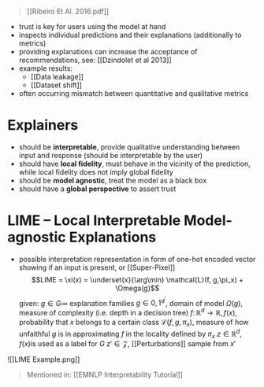 > [[Ribeiro Et Al. 2016.pdf]]

- trust is key for users using the model at hand
- inspects individual predictions and their explanations (additionally to metrics)
- providing explanations can increase the acceptance of recommendations, see: [[Dzindolet et al 2013]]
- example results:
	- [[Data leakage]]
	- [[Dataset shift]]
- often occurring mismatch between quantitative and qualitative metrics
# Explainers
- should be **interpretable**, provide qualitative understanding between input and response (should be interpretable by the user)
- should have **local fidelity**, must behave in the vicinity of the prediction, while local fidelity does not imply global fidelity
- should be **model agnostic**, treat the model as a black box
- should have a **global perspective** to assert trust

# LIME – Local Interpretable Model-agnostic Explanations
- possible interpretation representation in form of one-hot encoded vector showing if an input is present, or [[Super-Pixel]]
$$LIME = \xi(x) = \underset{x}{\arg\min} \mathcal{L}(f, g,\pi_x) + \Omega(g)$$
given:
$g \in G \coloneqq$ explanation families
$g \in {0, 1}^{d^{'}}$, domain of model
$\Omega(g)$, measure of complexity (i.e. depth in a decision tree)
$f \colon \mathbb{R}^d \rightarrow \mathbb{R}, f(x)$, probability that $x$ belongs to a certain class
$\mathcal{L}(f,g,\pi_x)$, measure of how unfaithful $g$ is in approximating $f$ in the locality defined by $\pi_x$
$z\in \mathbb{R}^d, f(x) \text{is used as a label for }G$
$z' \in \mathcal{Z}$, [[Perturbations]] sample from $x'$

![[LIME Example.png]]

> Mentioned in:
> [[EMNLP Interpretability Tutorial]]